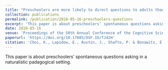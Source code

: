 ```yaml
---
title: "Preschoolers are more likely to direct questions to adults than to other children (or selves) during spontaneous conversational acts"
collection: publications
permalink: /publication/2018-05-16-preschoolers-questions
excerpt: 'This paper is about preschoolers’ spontaneous questions asking in a naturalistic padagogical setting.'
date: 2018-05-16
venue: 'Proceedings of the 50th Annual Conference of the Cognitive Science Society'
paperurl: 'https://doi.org/10.17605/OSF.IO/TJ42H'
citation: 'Choi, K., Lapidow, E., Austin, J., Shafto, P. & Bonawitz, E. (2018). Preschoolers are more likely to direct questions to adults than to other children (or selves) during spontaneous conversational acts. Proceedings of the 30th Annual Conference of the Cognitive Science Society. Madison, WI: Cognitive Science Society.'
---
```


This paper is about preschoolers’ spontaneous questions asking in a naturalistic padagogical setting.
